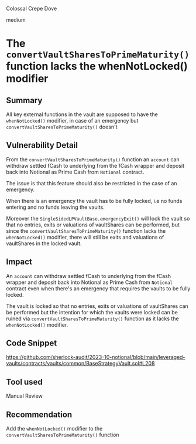 Colossal Crepe Dove

medium

# The `convertVaultSharesToPrimeMaturity()` function lacks the whenNotLocked() modifier

## Summary
All key external functions in the vault are supposed to have the `whenNotLocked()` modifier, in case of an emergency but `convertVaultSharesToPrimeMaturity()` doesn't
## Vulnerability Detail
From the `convertVaultSharesToPrimeMaturity()` function an `account` can withdraw settled fCash to underlying from the fCash wrapper and deposit back into Notional as Prime Cash from `Notional` contract.

The issue is that this feature should also be restricted in the case of an emergency.

When there is an emergency the vault has to be fully locked, i.e no funds entering and no funds leaving the vaults.

Moreover the `SingleSidedLPVaultBase.emergencyExit()` will lock the vault so that no entries, exits or valuations of vaultShares can be performed, but since the `convertVaultSharesToPrimeMaturity()` function lacks the `whenNotLocked()` modifier, there will still be exits and valuations of vaultShares in the locked vault.

## Impact
An `account` can withdraw settled fCash to underlying from the fCash wrapper and deposit back into Notional as Prime Cash from `Notional` contract even when there's an emergency that requires the vaults to be fully locked.

The vault is locked so that no entries, exits or valuations of vaultShares can be performed but the intention for which the  vaults were locked can be ruined  via  `convertVaultSharesToPrimeMaturity()` function  as it lacks the  `whenNotLocked()` modifier.
## Code Snippet
https://github.com/sherlock-audit/2023-10-notional/blob/main/leveraged-vaults/contracts/vaults/common/BaseStrategyVault.sol#L208
## Tool used

Manual Review

## Recommendation
Add the `whenNotLocked()` modifier to the `convertVaultSharesToPrimeMaturity()` function